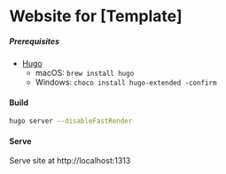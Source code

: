 # Website for [Template]

##### Prerequisites

* [Hugo](https://github.com/gohugoio/hugo)
    * macOS: `brew install hugo`
    * Windows: `choco install hugo-extended -confirm`

#### Build

```bash
hugo server --disableFastRender
```

#### Serve

Serve site at http://localhost:1313
